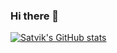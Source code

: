### Hi there 👋
[![Satvik's GitHub stats](https://github-readme-stats-devclans.vercel.app/api?username=Satvik1769&include_all_commits=true)](https://github-readme-stats-7z61vzfu2-satviks-projects.vercel.app/)
<!--
**Satvik1769/Satvik1769** is a ✨ _special_ ✨ repository because its `README.md` (this file) appears on your GitHub profile.

Here are some ideas to get you started:

- 🔭 I’m currently working on ...
- 🌱 I’m currently learning ...
- 👯 I’m looking to collaborate on ...
- 🤔 I’m looking for help with ...
- 💬 Ask me about ...
- 📫 How to reach me: ...
- 😄 Pronouns: ...
- ⚡ Fun fact: ...
-->
